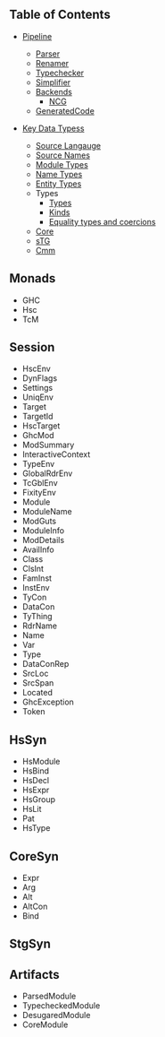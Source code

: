 Table of Contents
--------------

* [Pipeline](HscMain.wiki)
  - [Parser](Parser.wiki)
  - [Renamer](Parser.wiki)
  - [Typechecker](Typechecker.wiki)
  - [Simplifier](Core2CorePipeline.wiki)
  - [Backends](Backends.wiki)
    - [NCG](NCG.wiki)
  - [GeneratedCode](GeneratedCode.wiki)

* [Key Data Typess](KeyDataTypes.wiki)
  - [Source Langauge](HsSynType.wiki)
  - [Source Names](RdrNameType.wiki)
  - [Module Types](ModueTypes.wiki)
  - [Name Types](NameType.wiki)
  - [Entity Types](EntityTypes.wiki)
  - Types
    - [Types](TypeType.wiki)
    - [Kinds](Kinds.wiki)
    - [Equality types and coercions](FC.wiki)
  - [Core](CoreSynType.wiki)
  - [sTG](StgSynType.wiki)
  - [Cmm](CmmType.wiki)

Monads
------

* GHC
* Hsc
* TcM

Session
---------

* HscEnv
* DynFlags
* Settings
* UniqEnv
* Target
* TargetId
* HscTarget
* GhcMod
* ModSummary
* InteractiveContext
* TypeEnv
* GlobalRdrEnv
* TcGblEnv
* FixityEnv
* Module
* ModuleName
* ModGuts
* ModuleInfo
* ModDetails
* AvailInfo
* Class
* ClsInt
* FamInst
* InstEnv
* TyCon
* DataCon
* TyThing
* RdrName
* Name
* Var
* Type
* DataConRep
* SrcLoc
* SrcSpan
* Located
* GhcException
* Token

HsSyn
--------

- HsModule
- HsBind
- HsDecl
- HsExpr
- HsGroup
- HsLit
- Pat
- HsType

CoreSyn
--------

- Expr
- Arg
- Alt
- AltCon
- Bind

StgSyn
--------

Artifacts
----------

* ParsedModule
* TypecheckedModule
* DesugaredModule
* CoreModule
